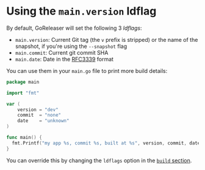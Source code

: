 # Using the `main.version` ldflag

By default, GoReleaser will set the following 3 _ldflags_:

- `main.version`: Current Git tag (the `v` prefix is stripped) or the name of
  the snapshot, if you're using the `--snapshot` flag
- `main.commit`: Current git commit SHA
- `main.date`: Date in the
  [RFC3339](https://pkg.go.dev/time#pkg-constants) format

You can use them in your `main.go` file to print more build details:

```go
package main

import "fmt"

var (
	version = "dev"
	commit  = "none"
	date    = "unknown"
)

func main() {
  fmt.Printf("my app %s, commit %s, built at %s", version, commit, date)
}
```

You can override this by changing the `ldflags` option in the
[`build` section](../customization/builds.md).
